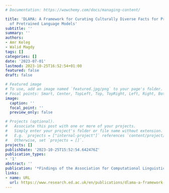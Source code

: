 ```yaml
---
# Documentation: https://wowchemy.com/docs/managing-content/

title: 'DLAMA: A Framework for Curating Culturally Diverse Facts for Probing the Knowledge
  of Pretrained Language Models'
subtitle: ''
summary: ''
authors:
- Amr Keleg
- Walid Magdy
tags: []
categories: []
date: '2023-07-01'
lastmod: 2023-10-25T16:52:54+01:00
featured: false
draft: false

# Featured image
# To use, add an image named `featured.jpg/png` to your page's folder.
# Focal points: Smart, Center, TopLeft, Top, TopRight, Left, Right, BottomLeft, Bottom, BottomRight.
image:
  caption: ''
  focal_point: ''
  preview_only: false

# Projects (optional).
#   Associate this post with one or more of your projects.
#   Simply enter your project's folder or file name without extension.
#   E.g. `projects = ["internal-project"]` references `content/project/deep-learning/index.md`.
#   Otherwise, set `projects = []`.
projects: []
publishDate: '2023-10-25T15:52:54.642476Z'
publication_types:
- '1'
abstract: ''
publication: '*Findings of the Association for Computational Linguistics: ACL 2023*'
links:
- name: URL
  url: https://www.research.ed.ac.uk/en/publications/dlama-a-framework-for-curating-culturally-diverse-facts-for-probi
---
```

